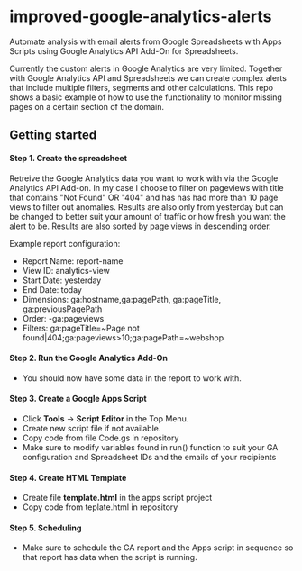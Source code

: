 # improved-google-analytics-alerts

Automate analysis with email alerts from Google Spreadsheets with Apps Scripts using Google Analytics API Add-On for Spreadsheets.

Currently the custom alerts in Google Analytics are very limited. Together with Google Analytics API and Spreadsheets we can create  complex alerts that include multiple filters, segments and other calculations. This repo shows a basic example of how to use the functionality to monitor missing pages on a certain section of the domain.

## Getting started

#### Step 1. Create the spreadsheet

Retreive the Google Analytics data you want to work with via the Google Analytics API Add-on. In my case I choose to filter on pageviews with title that contains "Not Found" OR "404" and has has had more than 10 page views to filter out anomalies. Results are also only from yesterday but can be changed to better suit your amount of traffic or how fresh you want the alert to be. Results are also sorted by page views in descending order.

Example report configuration:

* Report Name: report-name
* View ID: analytics-view
* Start Date: yesterday
* End Date: today
* Dimensions:	ga:hostname,ga:pagePath, ga:pageTitle, ga:previousPagePath
* Order: -ga:pageviews
* Filters: ga:pageTitle=~Page not found|404;ga:pageviews>10;ga:pagePath=~webshop

#### Step 2. Run the Google Analytics Add-On

* You should now have some data in the report to work with.

#### Step 3. Create a Google Apps Script

* Click **Tools** -> **Script Editor** in the Top Menu.
* Create new script file if not available.
* Copy code from file Code.gs in repository
* Make sure to modify variables found in run() function to suit your GA configuration and Spreadsheet IDs and the emails of your recipients

#### Step 4. Create HTML Template

* Create file **template.html** in the apps script project
* Copy code from teplate.html in repository

#### Step 5. Scheduling

* Make sure to schedule the GA report and the Apps script in sequence so that report has data when the script is running.
